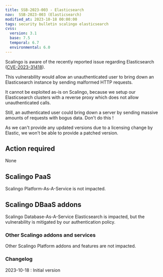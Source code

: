 ```yaml
---
title: SSB-2023-003 - Elasticsearch
nav:  SSB-2023-003 (Elasticsearch)
modified_at: 2023-10-18 00:00:00
tags: security bulletin scalingo elasticsearch
cvss:
  version: 3.1
  base: 7.5
  temporal: 6.7
  environmental: 6.0
---
```


Scalingo is aware of the recently reported issue regarding Elasticsearch
([CVE-2023-31418](https://discuss.elastic.co/t/elasticsearch-8-9-0-7-17-13-security-update/343616)).

This vulnerability would allow an unauthenticated user to bring down an
Elasticsearch instance by sending malformed HTTP requests.

It cannot be exploited as-is on Scalingo, because we setup our Elasticsearch
clusters with a reverse proxy which does not allow unauthenticated calls.

Still, an authenticated user could bring down a server by sending massive amounts of requests with bogus data. Don't do this !

As we can't provide any updated versions due to a licensing change by Elastic, we won't be able to provide a patched version.

## Action required

None

## Scalingo PaaS

Scalingo Platform-As-A-Service is not impacted.

## Scalingo DBaaS addons

Scalingo Database-As-A-Service Elasticsearch is impacted, but the vulnerability
is mitigated by our authentication policy.

### Other Scalingo addons and services

Other Scalingo Platform addons and features are not impacted.

### Changelog

2023-10-18 : Initial version
